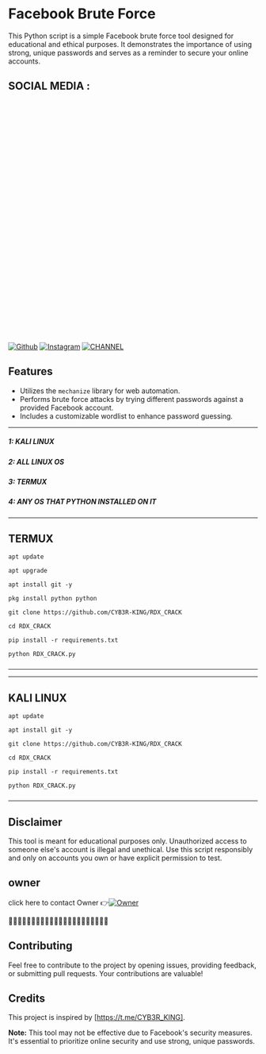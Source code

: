 # Facebook Brute Force

This Python script is a simple Facebook brute force tool designed for educational and ethical purposes. It demonstrates the importance of using strong, unique passwords and serves as a reminder to secure your online accounts.
## SOCIAL MEDIA :
[![Github](https://img.shields.io/badge/Github-fikrado-yellow?style=for-the-badge&logo=github)](https://github.com/CYB3R-KING)
[![Instagram](https://img.shields.io/badge/INSTAGRAM-FOLLOW-red?style=for-the-badge&logo=instagram)](https://www.instagram.com/CYB3R_KING)
[![CHANNEL](https://img.shields.io/badge/telegram-blue?style=for-the-badge&logo=telegram)](https://t.me/CYB3R_KING)
<img height="500" src=" ">
## Features

- Utilizes the `mechanize` library for web automation.
- Performs brute force attacks by trying different passwords against a provided Facebook account.
- Includes a customizable wordlist to enhance password guessing.

-------------------------------------------------------------------------------------------------
##### 1: KALI LINUX
##### 2: ALL LINUX OS 
##### 3: TERMUX 
##### 4: ANY OS THAT PYTHON INSTALLED ON IT




----------------------------------------------------------------------------
## TERMUX
```
apt update

apt upgrade 

apt install git -y

pkg install python python

git clone https://github.com/CYB3R-KING/RDX_CRACK

cd RDX_CRACK

pip install -r requirements.txt

python RDX_CRACK.py

```
### 

------------------------------------------------------------------------------------------

----------------------------------------------------------------------------
## KALI LINUX 
```
apt update

apt install git -y

git clone https://github.com/CYB3R-KING/RDX_CRACK

cd RDX_CRACK

pip install -r requirements.txt

python RDX_CRACK.py

```
### 

------------------------------------------------------------------------------------------
## Disclaimer

This tool is meant for educational purposes only. Unauthorized access to someone else's account is illegal and unethical. Use this script responsibly and only on accounts you own or have explicit permission to test.

## owner
click here to contact Owner 👉[![Owner](https://img.shields.io/badge/telegram-blue?style=for-the-badge&logo=telegram)](https://t.me/SH4D0W_X)

💝💝💝💝💝💝💝💝💝💝💝💝💝💝💝💝💝💝💝💝💝💝

## Contributing

Feel free to contribute to the project by opening issues, providing feedback, or submitting pull requests. Your contributions are valuable!

## Credits

This project is inspired by [https://t.me/CYB3R_KING].

**Note:** This tool may not be effective due to Facebook's security measures. It's essential to prioritize online security and use strong, unique passwords.

 

